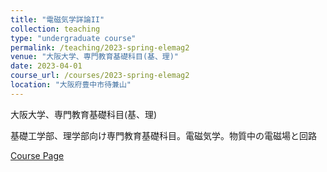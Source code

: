 ```yaml
---
title: "電磁気学詳論II"
collection: teaching
type: "undergraduate course"
permalink: /teaching/2023-spring-elemag2
venue: "大阪大学、専門教育基礎科目(基、理)"
date: 2023-04-01
course_url: /courses/2023-spring-elemag2
location: "大阪府豊中市待兼山"
---
```


大阪大学、専門教育基礎科目(基、理)

基礎工学部、理学部向け専門教育基礎科目。電磁気学。物質中の電磁場と回路


<a href='https://stsykw.github.io/courses/2023-spring-elemag2'>Course Page</a>
